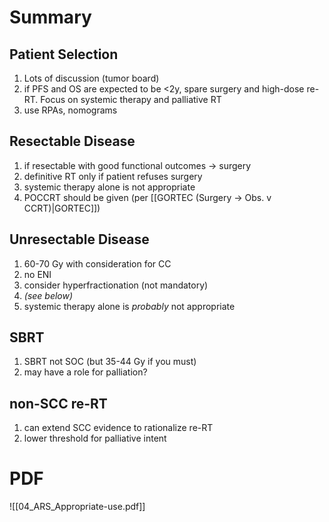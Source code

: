 # Summary
## Patient Selection
1. Lots of discussion (tumor board)
2. if PFS and OS are expected to be <2y, spare surgery and high-dose re-RT. Focus on systemic therapy and palliative RT
3. use RPAs, nomograms

## Resectable Disease
1. if resectable with good functional outcomes → surgery
2. definitive RT only if patient refuses surgery
3. systemic therapy alone is not appropriate
4. POCCRT should be given (per [[GORTEC (Surgery → Obs. v CCRT)|GORTEC]])

## Unresectable Disease
1. 60-70 Gy with consideration for CC
2. no ENI
3. consider hyperfractionation (not mandatory)
4. _(see below)_
6. systemic therapy alone is _probably_ not appropriate

## SBRT
1. SBRT not SOC (but 35-44 Gy if you must)
2. may have a role for palliation?

## non-SCC re-RT
1. can extend SCC evidence to rationalize re-RT
2. lower threshold for palliative intent

# PDF
![[04_ARS_Appropriate-use.pdf]]